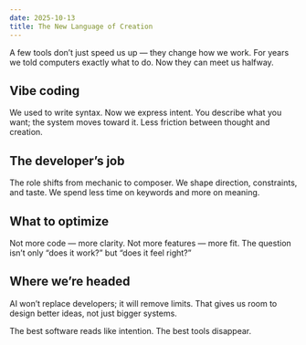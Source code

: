 ```yaml
---
date: 2025-10-13
title: The New Language of Creation
---
```


A few tools don’t just speed us up — they change how we work. 
For years we told computers exactly what to do. Now they can meet us halfway.

## Vibe coding
We used to write syntax. Now we express intent. 
You describe what you want; the system moves toward it. 
Less friction between thought and creation.

## The developer’s job
The role shifts from mechanic to composer. 
We shape direction, constraints, and taste. 
We spend less time on keywords and more on meaning.

## What to optimize
Not more code — more clarity. 
Not more features — more fit. 
The question isn’t only “does it work?” but “does it feel right?”

## Where we’re headed
AI won’t replace developers; it will remove limits. 
That gives us room to design better ideas, not just bigger systems.

The best software reads like intention. The best tools disappear.
